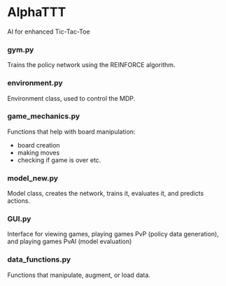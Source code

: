 # AlphaTTT
AI for enhanced Tic-Tac-Toe


### gym.py
Trains the policy network using the REINFORCE algorithm.

### environment.py
Environment class, used to control the MDP.

### game_mechanics.py
Functions that help with board manipulation: 
- board creation
- making moves
- checking if game is over
etc.

### model_new.py
Model class, creates the network, trains it, evaluates it, and predicts actions.

### GUI.py
Interface for viewing games, playing games PvP (policy data generation), and playing games PvAI (model evaluation)

### data_functions.py
Functions that manipulate, augment, or load data.
